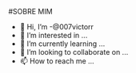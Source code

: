 #SOBRE MIM



- 👋 Hi, I’m -@007victorr
- 👀 I’m interested in ...
- 🌱 I’m currently learning ...
- 💞️ I’m looking to collaborate on ...
- 📫 How to reach me ...

<!---
007victorr/007victorr is a ✨ special ✨ repository because its `README.md` (this file) appears on your GitHub profile.
You can click the Preview link to take a look at your changes.
--->
